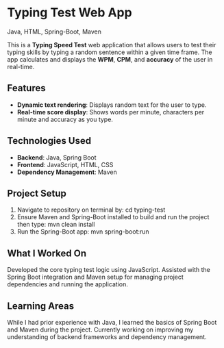 # Typing Test Web App
Java, HTML, Spring-Boot, Maven

This is a **Typing Speed Test** web application that allows users to test their typing skills by typing a random sentence within a given time frame. The app calculates and displays the **WPM**, **CPM**, and **accuracy** of the user in real-time.

## Features
- **Dynamic text rendering**: Displays random text for the user to type.
- **Real-time score display**: Shows words per minute, characters per minute and accuracy as you type.

## Technologies Used

- **Backend**: Java, Spring Boot
- **Frontend**: JavaScript, HTML, CSS
- **Dependency Management**: Maven

## Project Setup
1. Navigate to repository on terminal by: cd typing-test
2. Ensure Maven and Spring-Boot installed to build and run the project then type: mvn clean install
3. Run the Spring-Boot app: mvn spring-boot:run

## What I Worked On
Developed the core typing test logic using JavaScript.
Assisted with the Spring Boot integration and Maven setup for managing project dependencies and running the application.

## Learning Areas
While I had prior experience with Java, I learned the basics of Spring Boot and Maven during the project.
Currently working on improving my understanding of backend frameworks and dependency management.

